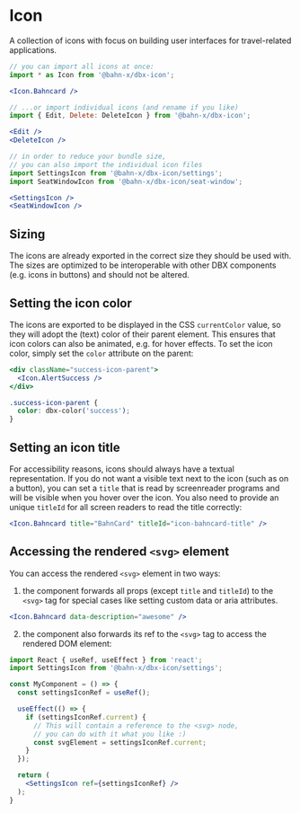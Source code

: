 # Icon

A collection of icons with focus on building user interfaces for travel-related applications.

```jsx
// you can import all icons at once:
import * as Icon from '@bahn-x/dbx-icon';

<Icon.Bahncard />
```

```jsx
// ...or import individual icons (and rename if you like)
import { Edit, Delete: DeleteIcon } from '@bahn-x/dbx-icon';

<Edit />
<DeleteIcon />
```

```jsx
// in order to reduce your bundle size,
// you can also import the individual icon files
import SettingsIcon from '@bahn-x/dbx-icon/settings';
import SeatWindowIcon from '@bahn-x/dbx-icon/seat-window';

<SettingsIcon />
<SeatWindowIcon />
```

## Sizing

The icons are already exported in the correct size they should be used with.
The sizes are optimized to be interoperable with other DBX components (e.g. icons in buttons) and should not be altered.

## Setting the icon color

The icons are exported to be displayed in the CSS `currentColor` value, so they will adopt the (text) color of their parent element.
This ensures that icon colors can also be animated, e.g. for hover effects.
To set the icon color, simply set the `color` attribute on the parent:

```jsx
<div className="success-icon-parent">
  <Icon.AlertSuccess />
</div>
```

```css
.success-icon-parent {
  color: dbx-color('success');
}
```

## Setting an icon title

For accessibility reasons, icons should always have a textual representation. If you do not want a visible text next to the icon (such as on a button), you can set a `title` that is read by screenreader programs and will be visible when you hover over the icon. You also need to provide an unique `titleId` for all screen readers to read the title correctly:

```jsx
<Icon.Bahncard title="BahnCard" titleId="icon-bahncard-title" />
```

## Accessing the rendered `<svg>` element

You can access the rendered `<svg>` element in two ways:

1. the component forwards all props (except `title` and `titleId`) to the `<svg>` tag for special cases like setting custom data or aria attributes.

```jsx
<Icon.Bahncard data-description="awesome" />
```

2. the component also forwards its ref to the `<svg>` tag to access the rendered DOM element:

```jsx
import React { useRef, useEffect } from 'react';
import SettingsIcon from '@bahn-x/dbx-icon/settings';

const MyComponent = () => {
  const settingsIconRef = useRef();

  useEffect(() => {
    if (settingsIconRef.current) {
      // This will contain a reference to the <svg> node,
      // you can do with it what you like :)
      const svgElement = settingsIconRef.current;
    }
  });

  return (
    <SettingsIcon ref={settingsIconRef} />
  );
}
```

